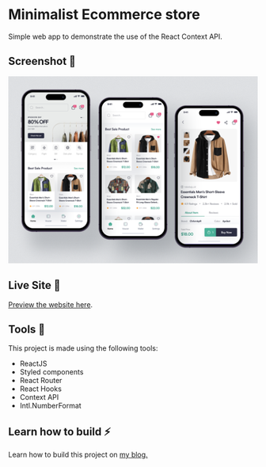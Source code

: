 # Minimalist Ecommerce store

Simple web app to demonstrate the use of the React Context API.

## Screenshot 📸

![Ecommerce store](Screen%20Capture.png)

## Live Site 🚀

[Preview the website here](https://shop-context.netlify.app/).

## Tools 🔨

This project is made using the following tools:

- ReactJS
- Styled components
- React Router
- React Hooks
- Context API
- Intl.NumberFormat

## Learn how to build ⚡

Learn how to build this project on [my blog.](https://israelmitolu.hashnode.dev)
